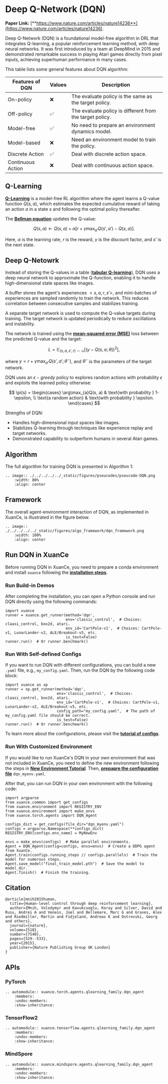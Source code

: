 # Deep Q-Network (DQN)

**Paper Link:** [**https://www.nature.com/articles/nature14236**](https://www.nature.com/articles/nature14236).

Deep Q-Network (DQN) is a foundational model-free algorithm in DRL that integrates Q-learning,
a popular reinforcement learning method, with deep neural networks.
It was first introduced by a team at DeepMind in 2015 
and demonstrated remarkable success in playing Atari games directly from pixel inputs, 
achieving superhuman performance in many cases.

This table lists some general features about DQN algorithm:

| Features of DQN   | Values | Description                                              |
|-------------------|--------|----------------------------------------------------------|
| On-policy         | ❌      | The evaluate policy is the same as the target policy.    |
| Off-policy        | ✅      | The evaluate policy is different from the target policy. | 
| Model-free        | ✅      | No need to prepare an environment dynamics model.        | 
| Model-based       | ❌      | Need an environment model to train the policy.           | 
| Discrete Action   | ✅      | Deal with discrete action space.                         |   
| Continuous Action | ❌      | Deal with continuous action space.                       |    

## Q-Learning

[**Q-Learning**](https://link.springer.com/article/10.1007/bf00992698) 
is a model-free RL algorithm where the agent learns a Q-value function $Q(s, a)$, 
which estimates the expected cumulative reward of taking an action $a$ in a state $s$ and following the optimal policy thereafter. 

The [**Bellman equation**](https://en.wikipedia.org/wiki/Bellman_equation) updates the Q-value:

$$
Q(s, a) \leftarrow Q(s, a) + \alpha [ r + \gamma \max_{a'}Q(s', a') - Q(s, a) ].
$$

Here, $\alpha$ is the learning rate, $r$ is the reward, $\gamma$ is the discount factor, and $s'$ is the next state.

## Deep Q-Netowrk

Instead of storing the Q-values in a table 
([**tabular Q-learning**](https://en.wikipedia.org/wiki/Q-learning#/media/File:Q-Learning_Matrix_Initialized_and_After_Training.png)), 
DQN uses a deep neural network to approximate the Q-function, enabling it to handle high-dimensional state spaces like images.

A buffer stores the agent's experiences $<s, a, r, s'>$, and mini-batches of experiences are sampled randomly to train the network. 
This reduces correlation between consecutive samples and stabilizes training.

A separate target network is used to compute the Q-value targets during training. 
The target network is updated periodically to reduce oscillations and instability.

The network is trained using the 
[**mean-squared error (MSE)**](https://en.wikipedia.org/wiki/Mean_squared_error) 
loss between the predicted Q-value and the target:

$$
L = \mathbb{E}_{(s, a, s', r) \sim \mathcal{D}}[(y - Q(s, a; \theta))^2],
$$

where $y = r + \gamma \max_{a'}{Q(s', a'; \theta^{-})}$, and $\theta^{-}$ is the parameters of the target network.

DQN uses an $\epsilon -greedy$ policy to explores random actions 
with probability $\epsilon$ and exploits the learned policy otherwise:

$$
\pi(s) = 
\begin{cases}
\arg\max_{a}Q(s, a) & \text{with probability } 1-\epsilon, \\
\text{a random action} & \text{with probability } \epsilon.
\end{cases}
$$

Strengths of DQN:
- Handles high-dimensional input spaces like images.
- Stabilizes Q-learning through techniques like experience replay and target networks.
- Demonstrated capability to outperform humans in several Atari games.

## Algorithm

The full algorithm for training DQN is presented in Algorithm 1:

```{eval-rst}
.. image:: ./../../../../_static/figures/pseucodes/pseucode-DQN.png
    :width: 80%
    :align: center
```

## Framework

The overall agent-environment interaction of DQN, as implemented in XuanCe, is illustrated in the figure below.

```{eval-rst}
.. image:: ./../../../../_static/figures/algo_framework/dqn_framework.png
    :width: 100%
    :align: center
```

## Run DQN in XuanCe

Before running DQN in XuanCe, you need to prepare a conda environment and install ``xuance`` following 
the [**installation steps**](./../../../usage/installation.rst#install-via-pypi).

### Run Build-in Demos

After completing the installation, you can open a Python console and run DQN directly using the following commands:

```python3
import xuance
runner = xuance.get_runner(method='dqn',
                           env='classic_control',  # Choices: claasi_control, box2d, atari.
                           env_id='CartPole-v1',  # Choices: CartPole-v1, LunarLander-v2, ALE/Breakout-v5, etc.
                           is_test=False)
runner.run()  # Or runner.benchmark()
```

### Run With Self-defined Configs

If you want to run DQN with different configurations, you can build a new ``.yaml`` file, e.g., ``my_config.yaml``.
Then, run the DQN by the following code block:

```python3
import xuance as xp
runner = xp.get_runner(method='dqn',
                       env='classic_control',  # Choices: claasi_control, box2d, atari.
                       env_id='CartPole-v1',  # Choices: CartPole-v1, LunarLander-v2, ALE/Breakout-v5, etc.
                       config_path="my_config.yaml",  # The path of my_config.yaml file should be correct.
                       is_test=False)
runner.run()  # Or runner.benchmark()
```

To learn more about the configurations, please visit the 
[**tutorial of configs**](./../../configs/configuration_examples.rst).

### Run With Customized Environment

If you would like to run XuanCe's DQN in your own environment that was not included in XuanCe, 
you need to define the new environment following the steps in 
[**New Environment Tutorial**](./../../../usage/new_envs.rst).
Then, [**prepapre the configuration file**](./../../../usage/new_envs.rst#step-2-create-the-config-file-and-read-the-configurations) 
 ``dqn_myenv.yaml``.

After that, you can run DQN in your own environment with the following code:

```python3
import argparse
from xuance.common import get_configs
from xuance.environment import REGISTRY_ENV
from xuance.environment import make_envs
from xuance.torch.agents import DQN_Agent

configs_dict = get_configs(file_dir="dqn_myenv.yaml")
configs = argparse.Namespace(**configs_dict)
REGISTRY_ENV[configs.env_name] = MyNewEnv

envs = make_envs(configs)  # Make parallel environments.
Agent = DQN_Agent(config=configs, envs=envs)  # Create a DDPG agent from XuanCe.
Agent.train(configs.running_steps // configs.parallels)  # Train the model for numerous steps.
Agent.save_model("final_train_model.pth")  # Save the model to model_dir.
Agent.finish()  # Finish the training.
```

## Citation

```{code-block} bash
@article{mnih2015human,
  title={Human-level control through deep reinforcement learning},
  author={Mnih, Volodymyr and Kavukcuoglu, Koray and Silver, David and Rusu, Andrei A and Veness, Joel and Bellemare, Marc G and Graves, Alex and Riedmiller, Martin and Fidjeland, Andreas K and Ostrovski, Georg and others},
  journal={nature},
  volume={518},
  number={7540},
  pages={529--533},
  year={2015},
  publisher={Nature Publishing Group UK London}
}
```

## APIs

### PyTorch

```{eval-rst}
.. automodule:: xuance.torch.agents.qlearning_family.dqn_agent
    :members:
    :undoc-members:
    :show-inheritance:
```

### TensorFlow2

```{eval-rst}
.. automodule:: xuance.tensorflow.agents.qlearning_family.dqn_agent
    :members:
    :undoc-members:
    :show-inheritance:
```

### MindSpore

```{eval-rst}
.. automodule:: xuance.mindspore.agents.qlearning_family.dqn_agent
    :members:
    :undoc-members:
    :show-inheritance:
```
